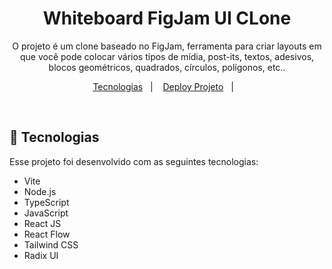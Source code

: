 <h1 align="center"> Whiteboard FigJam UI CLone</h1>

<p align="center">
  O projeto é um clone baseado no FigJam, ferramenta para criar layouts em que você pode colocar vários tipos de mídia, post-its, textos, adesivos, blocos
  geométricos, quadrados, círculos, polígonos, etc..<br/>
<a href=""</a>
</p>

<p align="center">
  <a href="https://pt-br.reactjs.org/">Tecnologias</a>&nbsp;&nbsp;&nbsp;|&nbsp;&nbsp;&nbsp;
  <a href="https://whiteboard-fig-jam.vercel.app/">Deploy Projeto</a>&nbsp;&nbsp;&nbsp;|&nbsp;&nbsp;&nbsp;
</p>


<br>


## 🚀 Tecnologias

Esse projeto foi desenvolvido com as seguintes tecnologias:

- Vite
- Node.js
- TypeScript
- JavaScript
- React JS
- React Flow
- Tailwind CSS
- Radix UI
